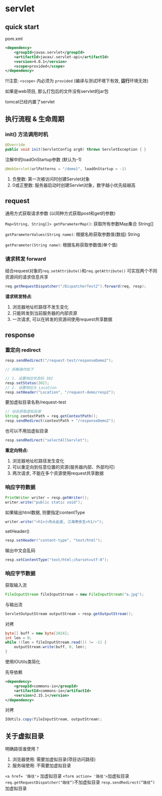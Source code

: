# servlet

## quick start

pom.xml

```xml
<dependency>
    <groupId>javax.servlet</groupId>
    <artifactId>javax/.servlet-api</artifactId>
    <version>4.0.1</version>
    <scope>provided</scope>
</dependency>
```

!!!注意: `<scope>` 内必须为 `provided` (编译与测试环境下有效, **运行**环境无效)

如果是web项目, 那么打包后的文件没有servlet的jar包

tomcat已经内置了servlet

## 执行流程 & 生命周期

### init() 方法调用时机

```java
@Override
public void init(ServletConfig arg0) throws ServletException { }
```

注解中的loadOnStartup参数 (默认为-1)

```java
@WebServlet(urlPatterns = "/demo1", loadOnStartup = -1)
```

1. 负整数: 第一次被访问时创建Servlet对象
2. 0或正整数: 服务器启动时创建Servlet对象，数字越小优先级越高

## request

通用方式获取请求参数 (以同种方式获取post和get的参数)

`Map<String, String[]> getParameterMap()`: 获取所有参数Map集合 String[]

`getParameterValues(String name)`: 根据名称获取参数值(数组) String

`getParameter(String name)`: 根据名称获取参数值(单个值)

### 请求转发 forward

结合request对象的`req.setAttribute()`和`req.getAttribute()` 可实现两个不同资源间的请求信息共享

```java
req.getRequestDispatcher("/DispatcherTest2").forward(req, resp);
```

**请求转发特点**:

1. 浏览器地址栏路径不发生变化
2. 只能转发到当前服务器的内部资源
3. 一次请求, 可以在转发的资源间使用request共享数据

## response

### 重定向 redirect

```java
resp.sendRedirect("/request-test/responseDemo2");

// 拆解操作如下

// 1. 设置响应状态码 302
resp.setStatus(302);
// 2. 设置响应头 Location
resp.setHeader("Location", "/request-demo/resp2");
```

要加虚拟目录名称/request-test

```java
// 动态获取虚拟目录
String contextPath = req.getContextPath();
resp.sendRedirect(contextPath + "/responseDemo2");
```

也可以不用加虚拟目录

```java
resp.sendRedirect("selectAllServlet");
```

**重定向特点:**

1. 浏览器地址栏路径发生变化
2. 可以重定向到任意位置的资源(服务器内部、外部均可)
3. 两次请求, 不能在多个资源使用request共享数据

### 响应字符数据

```java
PrintWriter writer = resp.getWriter();
writer.write("public static void");
```

如果输出html数据, 则要指定contentType

```java
writer.write("<h1>小舟从此逝, 江海寄余生<h1/>");
```

setHeader()

```java
resp.setHeader("content-type", "text/html");
```

输出中文会乱码

```java
resp.setContentType("text/html;charset=utf-8");
```

### 响应字节数据

获取输入流

```java
FileInputStream fileInputStream = new FileInputStream("a.jpg");
```

与输出流

```java
ServletOutputStream outputStream = resp.getOutputStream();
```

对拷

```java
byte[] buff = new byte[1024];
int len = 0;
while ((len = fileInputStream.read()) != -1) {
    outputStream.write(buff, 0, len);
}
```

使用IOUtils类简化

先导依赖

```xml
<dependency>
    <groupId>commons-io</groupId>
    <artifactId>commons-io</artifactId>
    <version>2.15.1</version>
</dependency>
```

对拷

```java
IOUtils.copy(fileInputStream, outputStream);
```

## 关于虚拟目录

明确路径谁使用？

1. 浏览器使用: 需要加虚拟目录(项目访问路径)
2. 服务端使用: 不需要加虚拟目录

`<a href= '路径'>` 加虚拟目录
`<form action= '路径'>`加虚拟目录
`req.getRequestDispatcher("路径”)`不加虚拟目录
`resp.sendRedirect(“路径”)` 加虚拟目录

